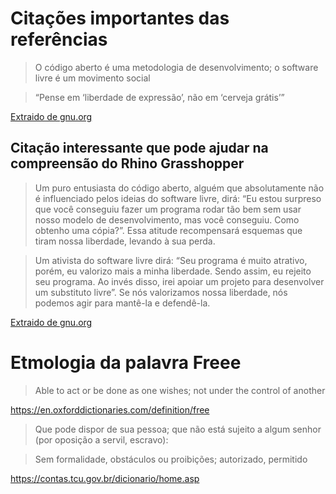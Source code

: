 # Citações importantes das referências

>  O código aberto é uma metodologia de desenvolvimento; o software livre é um movimento social

> “Pense em ‘liberdade de expressão’, não em ‘cerveja grátis’”

[Extraido de gnu.org](http://www.gnu.org/philosophy/open-source-misses-the-point.html)

## Citação interessante que pode ajudar na compreensão do Rhino Grasshopper

> Um puro entusiasta do código aberto, alguém que absolutamente não é influenciado pelos ideias do software livre, dirá: “Eu estou surpreso que você conseguiu fazer um programa rodar tão bem sem usar nosso modelo de desenvolvimento, mas você conseguiu. Como obtenho uma cópia?”. Essa atitude recompensará esquemas que tiram nossa liberdade, levando à sua perda.

> Um ativista do software livre dirá: “Seu programa é muito atrativo, porém, eu valorizo mais a minha liberdade. Sendo assim, eu rejeito seu programa. Ao invés disso, irei apoiar um projeto para desenvolver um substituto livre”. Se nós valorizamos nossa liberdade, nós podemos agir para mantê-la e defendê-la.

[Extraido de gnu.org](http://www.gnu.org/philosophy/open-source-misses-the-point.html)

# Etmologia da palavra Freee

> Able to act or be done as one wishes; not under the control of another

https://en.oxforddictionaries.com/definition/free

> Que pode dispor de sua pessoa; que não está sujeito a algum senhor (por oposição a servil, escravo):

>  Sem formalidade, obstáculos ou proibições; autorizado, permitido

https://contas.tcu.gov.br/dicionario/home.asp